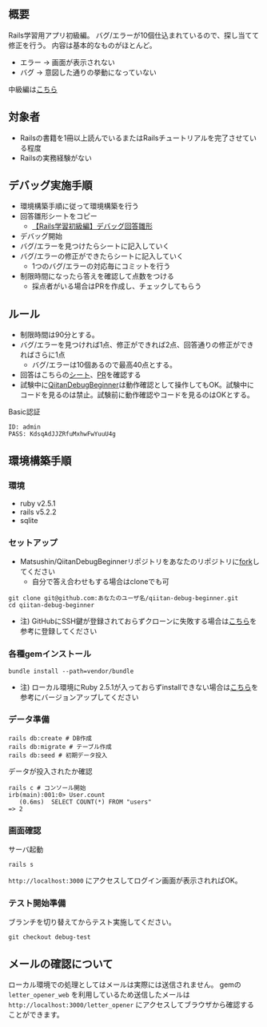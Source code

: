 ## 概要
Rails学習用アプリ初級編。
バグ/エラーが10個仕込まれているので、探し当てて修正を行う。
内容は基本的なものがほとんど。

- エラー -> 画面が表示されない
- バグ -> 意図した通りの挙動になっていない

中級編は[こちら](https://github.com/Matsushin/qiitan-debug)

## 対象者
- Railsの書籍を1冊以上読んでいるまたはRailsチュートリアルを完了させている程度
- Railsの実務経験がない

## デバッグ実施手順
- 環境構築手順に従って環境構築を行う
- 回答雛形シートをコピー
  - [【Rails学習初級編】デバッグ回答雛形](https://docs.google.com/spreadsheets/d/1wVLgIyGdn2iWxYrlwEMCf-mwLvRpuVeixLeiJm91MKs/edit?usp=sharing)
- デバッグ開始
- バグ/エラーを見つけたらシートに記入していく
- バグ/エラーの修正ができたらシートに記入していく
  - 1つのバグ/エラーの対応毎にコミットを行う
- 制限時間になったら答えを確認して点数をつける
  - 採点者がいる場合はPRを作成し、チェックしてもらう
  
  
## ルール
- 制限時間は90分とする。
- バグ/エラーを見つければ1点、修正ができれば2点、回答通りの修正ができればさらに1点
  - バグ/エラーは10個あるので最高40点とする。
- 回答はこちらの[シート](https://docs.google.com/spreadsheets/d/1O7Ijf0gCqvE8_vcU2ubn3qHg2Pe9d2WLQgthqWbFOcA/edit?usp=sharing)、[PR](https://github.com/Matsushin/qiitan-debug-beginner/pull/1)を確認する
- 試験中に[QiitanDebugBeginner](http://qiitan-debug-beginner.herokuapp.com/)は動作確認として操作してもOK。試験中にコードを見るのは禁止。試験前に動作確認やコードを見るのはOKとする。

Basic認証
```
ID: admin
PASS: KdsqAdJJZRfuMxhwFwYuuU4g
```

## 環境構築手順
### 環境
- ruby v2.5.1
- rails v5.2.2
- sqlite

### セットアップ
- Matsushin/QiitanDebugBeginnerリポジトリをあなたのリポジトリに[fork](https://qiita.com/YumaInaura/items/acff806290c8953d3185)してください
  - 自分で答え合わせもする場合はcloneでも可

```
git clone git@github.com:あなたのユーザ名/qiitan-debug-beginner.git
cd qiitan-debug-beginner
```

- 注) GitHubにSSH鍵が登録されておらずクローンに失敗する場合は[こちら](https://qiita.com/knife0125/items/50b80ad45d21ddec61a9)を参考に登録してください

### 各種gemインストール

```
bundle install --path=vendor/bundle
```

- 注) ローカル環境にRuby 2.5.1が入っておらずinstallできない場合は[こちら](https://qiita.com/akisanpony/items/ae9d8eed72945de98285)を参考にバージョンアップしてください

### データ準備

```
rails db:create # DB作成
rails db:migrate # テーブル作成
rails db:seed # 初期データ投入
```

データが投入されたか確認

```
rails c # コンソール開始
irb(main):001:0> User.count
   (0.6ms)  SELECT COUNT(*) FROM "users"
=> 2
```

### 画面確認

サーバ起動
```
rails s
```

`http://localhost:3000` にアクセスしてログイン画面が表示されればOK。

### テスト開始準備
ブランチを切り替えてからテスト実施してください。 
```
git checkout debug-test
```

## メールの確認について
ローカル環境での処理としてはメールは実際には送信されません。
gemの `letter_opener_web` を利用しているため送信したメールは `http://localhost:3000/letter_opener` にアクセスしてブラウザから確認することができます。
